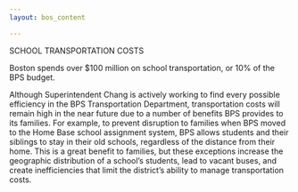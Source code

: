 ```yaml
---
layout: bos_content

---
```

SCHOOL TRANSPORTATION COSTS

Boston spends over $100 million on school transportation, or 10% of the BPS budget.

Although Superintendent Chang is actively working to find every possible efficiency in the BPS Transportation Department, transportation costs will remain high in the near future due to a number of benefits BPS provides to its families. For example, to prevent disruption to families when BPS moved to the Home Base school assignment system, BPS allows students and their siblings to stay in their old schools, regardless of the distance from their home. This is a great benefit to families, but these exceptions increase the geographic distribution of a school’s students, lead to vacant buses, and create inefficiencies that limit the district’s ability to manage transportation costs. 
